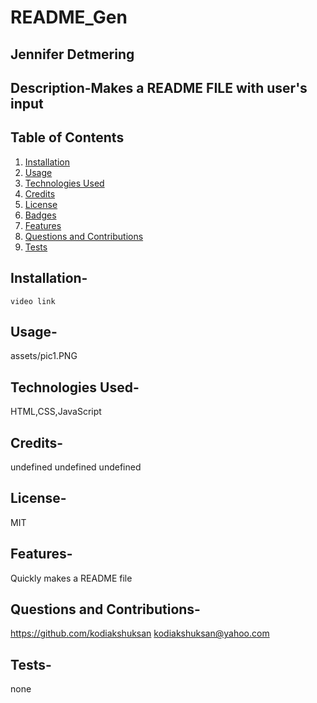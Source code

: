 #  README_Gen
## Jennifer Detmering
## Description-Makes a README FILE with user's input
        
## Table of Contents
1. [Installation](#installation)
2. [Usage](#usage)
3. [Technologies Used](#technologies_used)
4. [Credits](#credits)
5. [License](#license)
6. [Badges](#badges)
7. [Features](#features)
8. [Questions and Contributions](#questions_and_contributions)
9. [Tests](#tests)
                
##  Installation-
    video link

##  Usage- 
assets/pic1.PNG


## Technologies Used-
HTML,CSS,JavaScript

## Credits-  
undefined
undefined
undefined

## License-
MIT 

## Features-
Quickly makes a README file

## Questions and Contributions-  
https://github.com/kodiakshuksan
kodiakshuksan@yahoo.com

## Tests-  
none